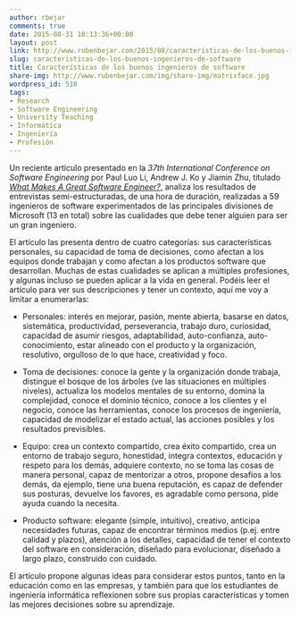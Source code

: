 ```yaml
---
author: rbejar
comments: true
date: 2015-08-31 10:13:36+00:00
layout: post
link: http://www.rubenbejar.com/2015/08/caracteristicas-de-los-buenos-ingenieros-de-software/
slug: caracteristicas-de-los-buenos-ingenieros-de-software
title: Características de los buenos ingenieros de software
share-img: http://www.rubenbejar.com/img/share-img/matrixface.jpg
wordpress_id: 518
tags:
- Research
- Software Engineering
- University Teaching
- Informática
- Ingeniería
- Profesión
---
```


Un reciente artículo presentado en la _37th International Conference on Software Engineering_ por Paul Luo Li, Andrew J. Ko y Jiamin Zhu, titulado _[What Makes A Great Software Engineer?](https://faculty.washington.edu/ajko/papers/Li2015GreatEngineers.pdf)_, analiza los resultados de entrevistas semi-estructuradas, de una hora de duración, realizadas a 59 ingenieros de software experimentados de las principales divisiones de Microsoft (13 en total) sobre las cualidades que debe tener alguien para ser un gran ingeniero.

El artículo las presenta dentro de cuatro categorías: sus características personales, su capacidad de toma de decisiones, como afectan a los equipos donde trabajan y como afectan a los productos software que desarrollan. Muchas de estas cualidades se aplican a múltiples profesiones, y algunas incluso se pueden aplicar a la vida en general. Podéis leer el artículo para ver sus descripciones y tener un contexto, aquí me voy a limitar a enumerarlas:



	
  * Personales: interés en mejorar, pasión, mente abierta, basarse en datos, sistemática, productividad, perseverancia, trabajo duro, curiosidad, capacidad de asumir riesgos, adaptabilidad, auto-confianza, auto-conocimiento, estar alineado con el producto y la organización, resolutivo, orgulloso de lo que hace, creatividad y foco.

	
  * Toma de decisiones: conoce la gente y la organización donde trabaja, distingue el bosque de los árboles (ve las situaciones en múltiples niveles), actualiza los modelos mentales de su entorno, domina la complejidad, conoce el dominio técnico, conoce a los clientes y el negocio, conoce las herramientas, conoce los procesos de ingeniería, capacidad de modelizar el estado actual, las acciones posibles y los resultados previsibles.

	
  * Equipo: crea un contexto compartido, crea éxito compartido, crea un entorno de trabajo seguro, honestidad, integra contextos, educación y respeto para los demás, adquiere contexto, no se toma las cosas de manera personal, capaz de mentorizar a otros, propone desafíos a los demás, da ejemplo, tiene una buena reputación, es capaz de defender sus posturas, devuelve los favores, es agradable como persona, pide ayuda cuando la necesita.

	
  * Producto software: elegante (simple, intuitivo), creativo, anticipa necesidades futuras, capaz de encontrar términos medios (p.ej. entre calidad y plazos), atención a los detalles, capacidad de tener el contexto del software en consideración, diseñado para evolucionar, diseñado a largo plazo, construido con cuidado.


El artículo propone algunas ideas para considerar estos puntos, tanto en la educación como en las empresas, y también para que los estudiantes de ingeniería informática reflexionen sobre sus propias características y tomen las mejores decisiones sobre su aprendizaje.

